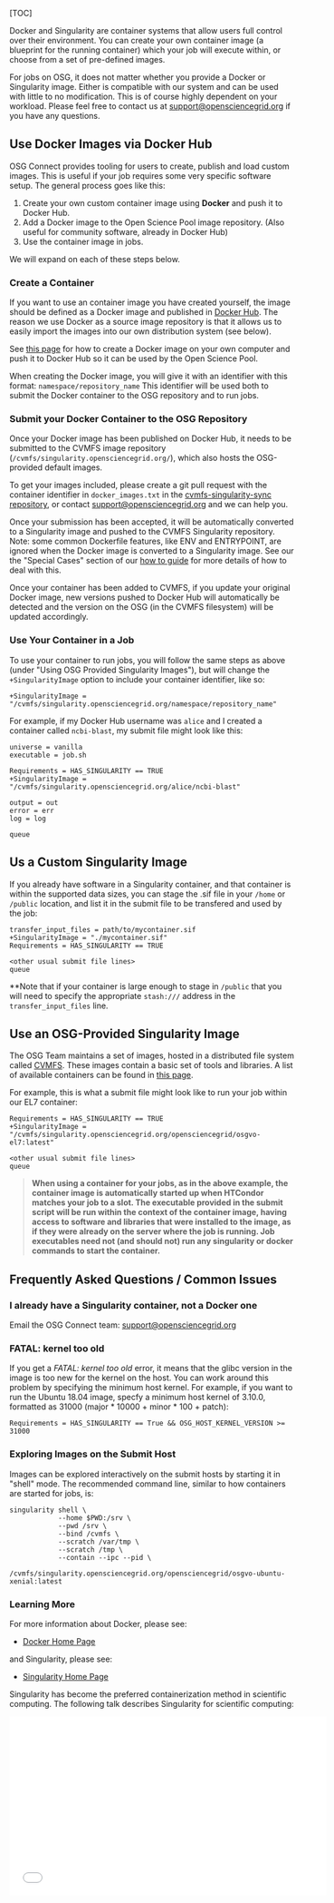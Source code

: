 [title]: - "Use Containers on the OSG"

[TOC]

Docker and Singularity are container systems that allow users full control 
over their environment. You can create your own container image (a blueprint for 
the running container) which your 
job will execute within, or choose from a set of pre-defined images. 

For jobs on OSG, it does not matter whether you provide a Docker or Singularity 
image. Either is compatible with our system and can be used with little to 
no modification. This is of course highly dependent on your workload. Please
feel free to contact us at [support@opensciencegrid.org](mailto:support@opensciencegrid.org) if you have any questions. 

## Use Docker Images via Docker Hub

OSG Connect provides tooling for users to create, publish and load custom images.
This is useful if your job requires some very specific software setup. The general 
process goes like this: 

1. Create your own custom container image using **Docker** and push it to Docker Hub. 
2. Add a Docker image to the Open Science Pool image repository. (Also useful for community software, already in Docker Hub)
3. Use the container image in jobs. 

We will expand on each of these steps below. 

### Create a Container

If you want to use an container image you have created yourself, the image
should be defined as a Docker image and published in [Docker
Hub](https://hub.docker.com/). The reason we use Docker as a source
image repository is that it allows us to easily import the images into
our own distribution system (see below). 

See [this page][container-howto] for how to create a Docker image on your own computer and 
push it to Docker Hub so it can be used by the Open Science Pool. 

When creating the Docker image, you will give it with an 
identifier with this format: `namespace/repository_name`
This identifier will be used both to submit the Docker container to 
the OSG repository and to run jobs. 

### Submit your Docker Container to the OSG Repository

Once your Docker image has been published on Docker Hub, it needs to be 
submitted to the CVMFS image repository (`/cvmfs/singularity.opensciencegrid.org/`), 
which also hosts the OSG-provided default images. 

To get your images included, please create a git pull request with the container 
identifier in `docker_images.txt` in the
[cvmfs-singularity-sync repository](https://github.com/opensciencegrid/cvmfs-singularity-sync), 
or contact
[support@opensciencegrid.org](mailto:support@opensciencegrid.org)
and we can help you.

Once your submission has been accepted, it will be automatically converted to a Singularity 
image and pushed to the CVMFS Singularity repository.  Note: some 
common Dockerfile features, like ENV and ENTRYPOINT, are ignored when the Docker 
image is converted to a Singularity image. See our the "Special Cases" section of our 
[how to guide][container-howto] for more details 
of how to deal with this. 

Once your container has been added to CVMFS, 
if you update your original Docker image, new versions pushed to Docker Hub will
automatically be detected and the version on the OSG (in the CVMFS filesystem)
will be updated accordingly.

### Use Your Container in a Job

To use your container to run jobs, you will follow the same steps as above (under "Using OSG 
Provided Singularity Images"), but will change the `+SingularityImage` option to 
include your container identifier, like so: 

    +SingularityImage = "/cvmfs/singularity.opensciencegrid.org/namespace/repository_name"

For example, if my Docker Hub username was `alice` and I created a container called 
`ncbi-blast`, my submit file might look like this: 

    universe = vanilla
    executable = job.sh
	
    Requirements = HAS_SINGULARITY == TRUE
    +SingularityImage = "/cvmfs/singularity.opensciencegrid.org/alice/ncbi-blast"

    output = out
    error = err
    log = log

    queue

## Us a Custom Singularity Image

If you already have software in a Singularity container, and that container
is within the supported data sizes, you can stage the .sif file in your `/home` or `/public` 
location, and list it in the submit file to be transfered and used by the job:

    transfer_input_files = path/to/mycontainer.sif
    +SingularityImage = "./mycontainer.sif"
    Requirements = HAS_SINGULARITY == TRUE

    <other usual submit file lines>
    queue
    
**Note that if your container is large enough to stage in `/public` that you will 
need to specify the appropriate `stash:///` address in the `transfer_input_files` line.

## Use an OSG-Provided Singularity Image

The OSG Team maintains a set of images, hosted in a distributed
file system called [CVMFS](https://cernvm.cern.ch/portal/filesystem). These images
contain a basic set of tools and libraries. A list of available containers can be
found in [this page][container-list].

For example, this is what a submit file might look like to run your job within our EL7 container:

    Requirements = HAS_SINGULARITY == TRUE
    +SingularityImage = "/cvmfs/singularity.opensciencegrid.org/opensciencegrid/osgvo-el7:latest"

    <other usual submit file lines>
    queue


> **When using a container for your jobs, as in the above example, the container image is automatically started up when HTCondor matches your job to a slot.  The executable provided in the submit script will be run within the context of the container image, having access to software and libraries that were installed to the image, as if they were already on the server where the job is running. Job executables need not (and should not) run any singularity or docker commands to start the container.**


## Frequently Asked Questions / Common Issues

### I already have a Singularity container, not a Docker one

Email the OSG Connect team: support@opensciencegrid.org

### FATAL: kernel too old

If you get a *FATAL: kernel too old* error, it means that the glibc version in the
image is too new for the kernel on the host. You can work around this problem by
specifying the minimum host kernel. For example, if you want to run the Ubuntu 18.04
image, specfy a minimum host kernel of 3.10.0, formatted as 31000
(major * 10000 + minor * 100 + patch):

    Requirements = HAS_SINGULARITY == True && OSG_HOST_KERNEL_VERSION >= 31000

### Exploring Images on the Submit Host

Images can be explored interactively on the submit hosts by starting it
in "shell" mode. The recommended command line, similar to how containers
are started for jobs, is:

    singularity shell \
                --home $PWD:/srv \
                --pwd /srv \
                --bind /cvmfs \
                --scratch /var/tmp \
                --scratch /tmp \
                --contain --ipc --pid \
                /cvmfs/singularity.opensciencegrid.org/opensciencegrid/osgvo-ubuntu-xenial:latest

### Learning More

For more information about Docker, please see:

* [Docker Home Page](https://www.docker.com/)

and  Singularity, please see:

 * [Singularity Home Page](http://singularity.lbl.gov/)
 
 Singularity has become the preferred containerization method in scientific computing. The following talk describes Singularity for scientific computing:

<iframe width="560" height="315" src="//www.youtube.com/embed/DA87Ba2dpNM" frameborder="0" allowfullscreen></iframe>

[container-howto]: 12000058245
[container-list]: 12000073449
